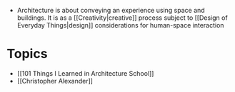 * Architecture is about conveying an experience using space and buildings. It is as a [[Creativity|creative]] process subject to [[Design of Everyday Things|design]] considerations for human-space interaction
# Topics
* [[101 Things I Learned in Architecture School]]
* [[Christopher Alexander]]